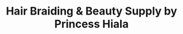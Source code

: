 ---
title: "Hair Braiding & Beauty Supply by Princess Hiala"
url: /lancaster/hair-braiding-and-beauty-supply-by-princess-hiala/
shop: hairdresser supply
---